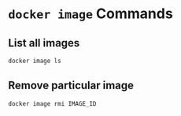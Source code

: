# `docker image` Commands

## List all images

```bash
docker image ls
```

## Remove particular image

```bash
docker image rmi IMAGE_ID
```
